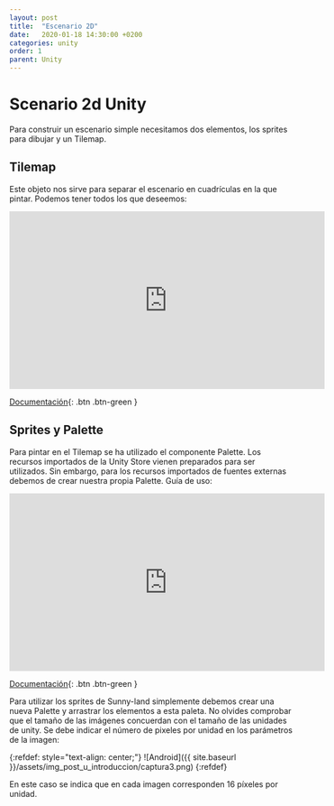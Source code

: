 ```yaml
---
layout: post
title:  "Escenario 2D"
date:   2020-01-18 14:30:00 +0200
categories: unity
order: 1
parent: Unity
---
```


# Scenario 2d Unity

Para construir un escenario simple necesitamos dos elementos, los sprites para dibujar y un Tilemap.

## Tilemap

Este objeto nos sirve para separar el escenario en cuadrículas en la que pintar. Podemos tener todos los que deseemos:

<iframe width="560" height="315" src="https://www.youtube.com/embed/fmNtibNWPhc" frameborder="0" allow="accelerometer; autoplay; encrypted-media; gyroscope; picture-in-picture" allowfullscreen></iframe>

[Documentación](https://docs.unity3d.com/Manual/class-Tilemap.html){: .btn .btn-green }

## Sprites y Palette

Para pintar en el Tilemap se ha utilizado el componente Palette. Los recursos importados de la Unity Store vienen preparados para ser utilizados. Sin embargo, para los recursos importados de fuentes externas debemos de crear nuestra propia Palette. Guía de uso:

<iframe width="560" height="315" src="https://www.youtube.com/embed/JESTeoD7-DE" frameborder="0" allow="accelerometer; autoplay; encrypted-media; gyroscope; picture-in-picture" allowfullscreen></iframe>

[Documentación](https://docs.unity3d.com/Manual/Tilemap-Palette.html){: .btn .btn-green }

Para utilizar los sprites de Sunny-land simplemente debemos crear una nueva Palette y arrastrar los elementos a esta paleta. No olvides comprobar que el tamaño de las imágenes concuerdan con el tamaño de las unidades de unity. Se debe indicar el número de pixeles por unidad en los parámetros de la imagen:

{:refdef: style="text-align: center;"}
![Android]({{ site.baseurl }}/assets/img_post_u_introduccion/captura3.png)
{:refdef}

En este caso se indica que en cada imagen corresponden 16 píxeles por unidad.

